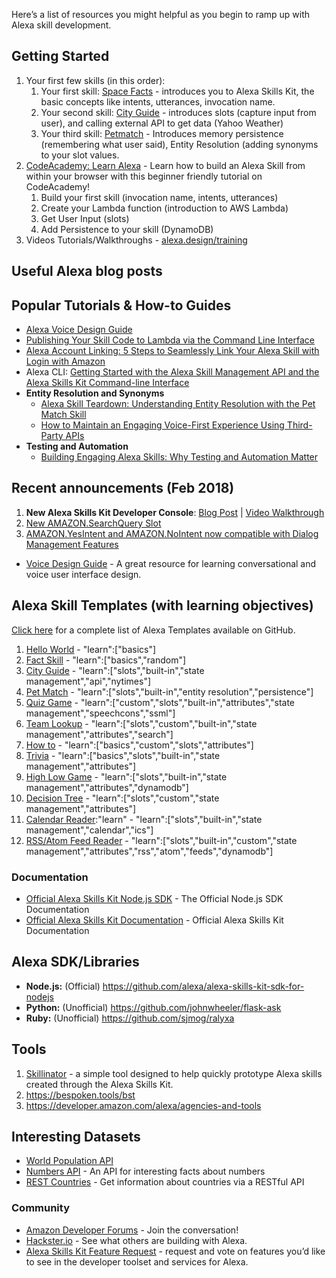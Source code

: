 Here’s a list of resources you might helpful as you begin to ramp up with Alexa skill development.


## Getting Started
1. Your first few skills (in this order):
	1. Your first skill: [Space Facts](https://github.com/alexa/skill-sample-nodejs-fact) - introduces you to Alexa Skills Kit, the basic concepts like intents, utterances, invocation name.
	2. Your second skill: [City Guide](https://github.com/alexa/skill-sample-nodejs-city-guide) - introduces slots (capture input from user), and calling external API to get data (Yahoo Weather)
	3. Your third skill: [Petmatch](https://github.com/alexa/skill-sample-nodejs-petmatch) - Introduces memory persistence (remembering what user said), Entity Resolution (adding synonyms to your slot values.
4. [CodeAcademy: Learn Alexa](https://www.codecademy.com/learn/learn-alexa) - Learn how to build an Alexa Skill from within your browser with this beginner friendly tutorial on CodeAcademy!
      1. Build your first skill (invocation name, intents, utterances)
      2. Create your Lambda function (introduction to AWS Lambda)
      3. Get User Input (slots)
      4. Add Persistence to your skill (DynamoDB)
5. Videos Tutorials/Walkthroughs - [alexa.design/training](https://alexa.design/training)



## Useful Alexa blog posts

## Popular Tutorials & How-to Guides
- [Alexa Voice Design Guide](http://alexa.design/guide)
- [Publishing Your Skill Code to Lambda via the Command Line Interface](https://developer.amazon.com/blogs/post/Tx1UE9W1NQ0GYII/Publishing-Your-Skill-Code-to-Lambda-via-the-Command-Line-Interface)
- [Alexa Account Linking: 5 Steps to Seamlessly Link Your Alexa Skill with Login with Amazon](https://developer.amazon.com/blogs/post/Tx3CX1ETRZZ2NPC/Alexa-Account-Linking-5-Steps-to-Seamlessly-Link-Your-Alexa-Skill-with-Login-wit)
- Alexa CLI: [Getting Started with the Alexa Skill Management API and the Alexa Skills Kit Command-line Interface](https://developer.amazon.com/blogs/alexa/post/71ef5f47-c502-4e3d-8e61-9a6cd38b8e5c/getting-started-with-the-alexa-skill-management-api-and-the-alexa-skills-kit-command-line-interface)
- **Entity Resolution and Synonyms**
	- [Alexa Skill Teardown: Understanding Entity Resolution with the Pet Match Skill](https://developer.amazon.com/blogs/alexa/post/cfbd2f5e-c72f-4b03-8040-8628bbca204c/alexa-skill-teardown-understanding-entity-resolution-with-pet-match)
	- [How to Maintain an Engaging Voice-First Experience Using Third-Party APIs](https://developer.amazon.com/blogs/alexa/post/3a38abcf-00e2-4fc9-8191-6b208474f29c/how-to-maintain-an-engaging-voice-first-experience-using-third-party-apis?mkt_tok=eyJpIjoiTVRSak5XUmxPRGt5TURndyIsInQiOiJhbU9MeExWUXRyRkZWakRMY3d5QVwvRkdSdTJ4Q2dDbFRMWXZiQ2pidFpBUGtcLytIa3lPQ2kxOWp3WVVISUF2d3RXU3Zmc2JITmVCMW1QXC9kdDY5bzN4ZHlkRWpqVDVEeEhtWDc3OFwvYTZMV1pLTDNcL3RXXC9rc3NURFRUN3B2NitPTCJ9)
- **Testing and Automation**
	- [Building Engaging Alexa Skills: Why Testing and Automation Matter](https://developer.amazon.com/blogs/alexa/post/e2f3d18c-13ca-4796-bc83-e8a196f20e57/building-engaging-alexa-skills-why-testing-and-automation-matter?mkt_tok=eyJpIjoiTVRSak5XUmxPRGt5TURndyIsInQiOiJhbU9MeExWUXRyRkZWakRMY3d5QVwvRkdSdTJ4Q2dDbFRMWXZiQ2pidFpBUGtcLytIa3lPQ2kxOWp3WVVISUF2d3RXU3Zmc2JITmVCMW1QXC9kdDY5bzN4ZHlkRWpqVDVEeEhtWDc3OFwvYTZMV1pLTDNcL3RXXC9rc3NURFRUN3B2NitPTCJ9)


## Recent announcements (Feb 2018)

1. **New Alexa Skills Kit Developer Console**: [Blog Post](https://developer.amazon.com/blogs/alexa/post/ea373bd3-cd80-4b09-b243-2b986d2922a0/new-alexa-skills-kit-developer-console-beta-streamlines-development-process?mkt_tok=eyJpIjoiTVRSak5XUmxPRGt5TURndyIsInQiOiJhbU9MeExWUXRyRkZWakRMY3d5QVwvRkdSdTJ4Q2dDbFRMWXZiQ2pidFpBUGtcLytIa3lPQ2kxOWp3WVVISUF2d3RXU3Zmc2JITmVCMW1QXC9kdDY5bzN4ZHlkRWpqVDVEeEhtWDc3OFwvYTZMV1pLTDNcL3RXXC9rc3NURFRUN3B2NitPTCJ9) | [Video Walkthrough](https://www.youtube.com/watch?v=6YwBxpZpRDo&feature=youtu.be)
2. [New AMAZON.SearchQuery Slot](https://developer.amazon.com/blogs/alexa/post/a2716002-0f50-4587-b038-31ce631c0c07/enhance-speech-recognition-of-your-alexa-skills-with-phrase-slots-and-amazon-searchquery?mkt_tok=eyJpIjoiTVRSak5XUmxPRGt5TURndyIsInQiOiJhbU9MeExWUXRyRkZWakRMY3d5QVwvRkdSdTJ4Q2dDbFRMWXZiQ2pidFpBUGtcLytIa3lPQ2kxOWp3WVVISUF2d3RXU3Zmc2JITmVCMW1QXC9kdDY5bzN4ZHlkRWpqVDVEeEhtWDc3OFwvYTZMV1pLTDNcL3RXXC9rc3NURFRUN3B2NitPTCJ9)
3. [AMAZON.YesIntent and AMAZON.NoIntent now compatible with Dialog Management Features](https://developer.amazon.com/blogs/alexa/post/ea90c23d-42e2-46ee-8a2f-0df749030a3b/amazon-yesintent-and-amazon-nointent-now-compatible-with-ask-dialog-management-features?mkt_tok=eyJpIjoiTVRSak5XUmxPRGt5TURndyIsInQiOiJhbU9MeExWUXRyRkZWakRMY3d5QVwvRkdSdTJ4Q2dDbFRMWXZiQ2pidFpBUGtcLytIa3lPQ2kxOWp3WVVISUF2d3RXU3Zmc2JITmVCMW1QXC9kdDY5bzN4ZHlkRWpqVDVEeEhtWDc3OFwvYTZMV1pLTDNcL3RXXC9rc3NURFRUN3B2NitPTCJ9)



- [Voice Design Guide](https://developer.amazon.com/designing-for-voice/) - A great resource for learning conversational and voice user interface design.




## Alexa Skill Templates (with learning objectives)

[Click here](https://github.com/alexa?q=skill-sample) for a complete list of Alexa Templates available on GitHub.

1. [Hello World](https://github.com/alexa/skill-sample-nodejs-hello-world) - "learn":["basics"]
2. [Fact Skill](https://github.com/alexa/skill-sample-nodejs-fact) - "learn":["basics","random"]
3. [City Guide](https://github.com/alexa/skill-sample-nodejs-city-guide) - "learn":["slots","built-in","state management","api","nytimes"]
4. [Pet Match](https://github.com/alexa/skill-sample-nodejs-petmatch) - "learn":["slots","built-in","entity resolution","persistence"]
5. [Quiz Game](https://github.com/alexa/skill-sample-nodejs-quiz-game) - "learn":["custom","slots","built-in","attributes","state management","speechcons","ssml"]
6. [Team Lookup](https://github.com/alexa/skill-sample-nodejs-team-lookup) - "learn":["slots","custom","built-in","state management","attributes","search"]
7. [How to](https://github.com/alexa/skill-sample-nodejs-howto) - "learn":["basics","custom","slots","attributes"]
8. [Trivia](https://github.com/alexa/skill-sample-nodejs-trivia) - "learn":["basics","slots","built-in","state management","attributes"]
9. [High Low Game](https://github.com/alexa/skill-sample-nodejs-highlowgame) - "learn":["slots","built-in","state management","attributes","dynamodb"]
10. [Decision Tree](https://github.com/alexa/skill-sample-nodejs-decision-tree) - "learn":["slots","custom","state management","attributes"]
11. [Calendar Reader](https://github.com/alexa/skill-sample-nodejs-calendar-reader):"learn" - "learn":["slots","built-in","state management","calendar","ics"]
12. [RSS/Atom Feed Reader](https://github.com/alexa/skill-sample-nodejs-feed) - "learn":["slots","built-in","custom","state management","attributes","rss","atom","feeds","dynamodb"]

### Documentation
* [Official Alexa Skills Kit Node.js SDK](https://www.npmjs.com/package/alexa-sdk) - The Official Node.js SDK Documentation
*  [Official Alexa Skills Kit Documentation](https://developer.amazon.com/docs/ask-overviews/build-skills-with-the-alexa-skills-kit.html) - Official Alexa Skills Kit Documentation

## Alexa SDK/Libraries
- **Node.js:** (Official) https://github.com/alexa/alexa-skills-kit-sdk-for-nodejs
- **Python:** (Unofficial) https://github.com/johnwheeler/flask-ask
- **Ruby:** (Unofficial) https://github.com/sjmog/ralyxa

## Tools
1. [Skillinator](https://skillinator.io) - a simple tool designed to help quickly prototype Alexa skills created through the Alexa Skills Kit.
2. https://bespoken.tools/bst
3. https://developer.amazon.com/alexa/agencies-and-tools

## Interesting Datasets

- [World Population API](http://api.population.io)
- [Numbers API](http://numbersapi.com) - An API for interesting facts about numbers
- [REST Countries](https://restcountries.eu) - Get information about countries via a RESTful API


### Community

* [Amazon Developer Forums](https://forums.developer.amazon.com/spaces/165/index.html) - Join the conversation!
* [Hackster.io](https://www.hackster.io/amazon-alexa) - See what others are building with Alexa.
* [Alexa Skills Kit Feature Request](https://alexa.uservoice.com/) - request and vote on features you’d like to see in the developer toolset and services for Alexa.
